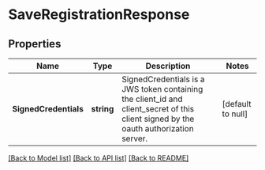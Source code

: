 # SaveRegistrationResponse

## Properties
Name | Type | Description | Notes
------------ | ------------- | ------------- | -------------
**SignedCredentials** | **string** | SignedCredentials  is a JWS token containing the client_id and client_secret of this client signed by the oauth authorization server. | [default to null] 

[[Back to Model list]](../README.md#documentation-for-models) [[Back to API list]](../README.md#documentation-for-api-endpoints) [[Back to README]](../README.md)



